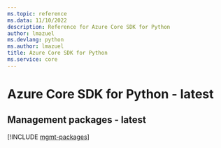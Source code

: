 ```yaml
---
ms.topic: reference
ms.data: 11/10/2022
description: Reference for Azure Core SDK for Python
author: lmazuel
ms.devlang: python
ms.author: lmazuel
title: Azure Core SDK for Python
ms.service: core
---
```

# Azure Core SDK for Python - latest

## Management packages - latest
[!INCLUDE [mgmt-packages](core-mgmt-index.md)]